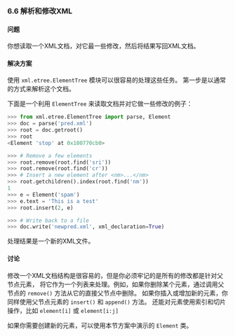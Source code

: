 ### 6.6 解析和修改XML

#### 问题

你想读取一个XML文档，对它最一些修改，然后将结果写回XML文档。

#### 解决方案

使用 `xml.etree.ElementTree` 模块可以很容易的处理这些任务。 第一步是以通常的方式来解析这个文档。

下面是一个利用 `ElementTree` 来读取文档并对它做一些修改的例子：

```python
>>> from xml.etree.ElementTree import parse, Element
>>> doc = parse('pred.xml')
>>> root = doc.getroot()
>>> root
<Element 'stop' at 0x100770cb0>

>>> # Remove a few elements
>>> root.remove(root.find('sri'))
>>> root.remove(root.find('cr'))
>>> # Insert a new element after <nm>...</nm>
>>> root.getchildren().index(root.find('nm'))
1
>>> e = Element('spam')
>>> e.text = 'This is a test'
>>> root.insert(2, e)

>>> # Write back to a file
>>> doc.write('newpred.xml', xml_declaration=True)
```

处理结果是一个新的XML文件。

#### 讨论

修改一个XML文档结构是很容易的，但是你必须牢记的是所有的修改都是针对父节点元素， 将它作为一个列表来处理。例如，如果你删除某个元素，通过调用父节点的 `remove()` 方法从它的直接父节点中删除。 如果你插入或增加新的元素，你同样使用父节点元素的 `insert()` 和 `append()` 方法。 还能对元素使用索引和切片操作，比如 `element[i]` 或 `element[i:j]`

如果你需要创建新的元素，可以使用本节方案中演示的 `Element` 类。